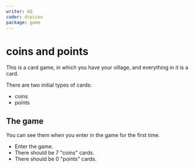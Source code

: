 ```yaml
---
writer: 6Q
coder: drpicox
package: game
---
```

# coins and points

This is a card game, in which you have your village, and everything in it is a card.

There are two initial types of cards:
- coins
- points

## The game

You can see them when you enter in the game for the first time.

 * Enter the game.
 * There should be 7 "coins" cards.
 * There should be 0 "points" cards.
